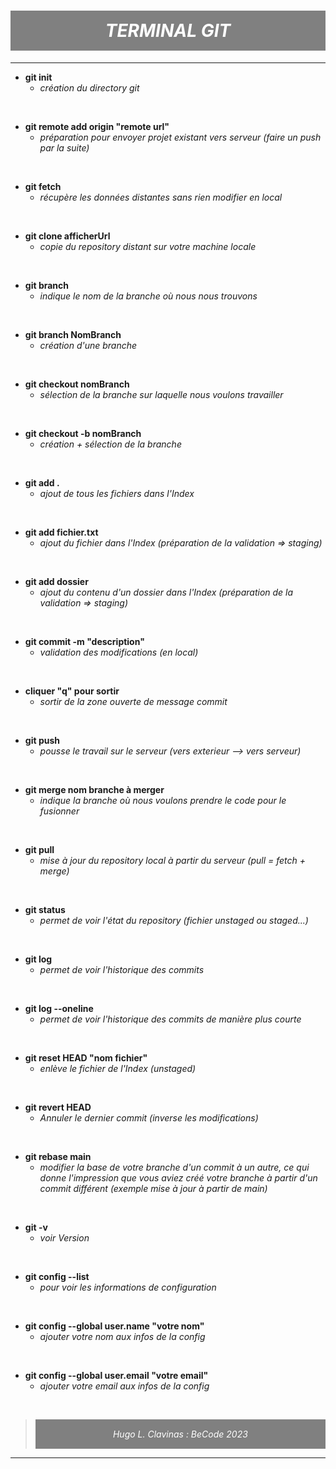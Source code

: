 # <span style="text-align: center; color:white; margin: none; padding: 15px 0; background-color: gray; display: inline-block; width: 100%;">*TERMINAL GIT*</span>

---

- **git init**
    * *création du directory git*
<br>

- **git remote add origin "remote url"**
    * *préparation pour envoyer projet existant vers serveur (faire un push par la suite)*
<br>

- **git fetch**
    * *récupère les données distantes sans rien modifier en local*
<br>

- **git clone afficherUrl**
    * *copie du repository distant sur votre machine locale*
<br>

- **git branch**
    * *indique le nom de la branche où nous nous trouvons*
<br>

- **git branch NomBranch**
    * *création d'une branche*
<br>

- **git checkout nomBranch**
    * *sélection de la branche sur laquelle nous voulons travailler*
<br>

- **git checkout -b nomBranch**
    * *création + sélection de la branche*
<br>

- **git add .**
    * *ajout de tous les fichiers dans l'Index*
<br>

- **git add fichier.txt**
    * *ajout du fichier dans l'Index (préparation de la validation => staging)*
<br>

- **git add dossier**
    * *ajout du contenu d'un dossier dans l'Index (préparation de la validation => staging)*
<br>

- **git commit -m "description"**
    * *validation des modifications (en local)*
<br>

- **cliquer "q" pour sortir**
    * *sortir de la zone ouverte de message commit*
<br>

- **git push**
    * *pousse le travail sur le serveur (vers exterieur --> vers serveur)*
<br>

- **git merge nom branche à merger**
    * *indique la branche où nous voulons prendre le code pour le fusionner*
<br>

- **git pull**
    * *mise à jour du repository local à partir du serveur (pull = fetch + merge)*
<br>

- **git status**
    * *permet de voir l'état du repository (fichier unstaged ou staged...)*
<br>

- **git log**
    * *permet de voir l'historique des commits*
<br>

- **git log --oneline**
    * *permet de voir l'historique des commits de manière plus courte*
<br>

- **git reset HEAD "nom fichier"**
    * *enlève le fichier de l'Index (unstaged)*
<br>

- **git revert HEAD**
    * *Annuler le dernier commit (inverse les modifications)*
<br>

- **git rebase main**
    * *modifier la base de votre branche d'un commit à un autre, ce qui donne l'impression que vous aviez créé votre branche à partir d'un commit différent (exemple mise à jour à partir de main)*
<br>

- **git -v**
    * *voir Version*
<br>

- **git config --list**
    * *pour voir les informations de configuration*
<br>

- **git config --global user.name "votre nom"**
    * *ajouter votre nom aux infos de la config*
<br>

- **git config --global user.email "votre email"**
    * *ajouter votre email aux infos de la config*
<br>


> <span style="text-align: center; color:white; padding: 15px 0; background-color: gray; display: inline-block; width: 100%;">*Hugo L. Clavinas : BeCode 2023*</span>

---